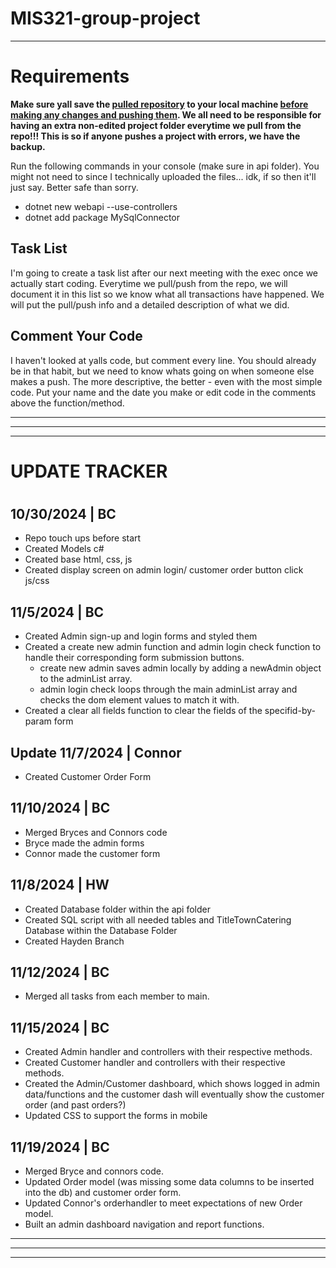 # MIS321-group-project
<hr/>
<h1>Requirements</h1>
<p><strong>Make sure yall save the <u>pulled repository</u> to your local machine <u>before making any changes and pushing them</u>. We all need to be responsible for having an extra non-edited project folder everytime we pull from the repo!!! This is so if anyone pushes a project with errors, we have the backup.</strong></p>

<p>Run the following commands in your console (make sure in api folder). You might not need to since I technically uploaded the files... idk, if so then it'll just say. Better safe than sorry.</p>
<ul>
  <li>dotnet new webapi --use-controllers</li>
  <li>dotnet add package MySqlConnector</li>
</ul>

<h2>Task List</h2>
<p>I'm going to create a task list after our next meeting with the exec once we actually start coding. Everytime we pull/push from the repo, we will document it in this list so we know what all transactions have happened. We will put the pull/push info and a detailed description of what we did.</p>

<h2>Comment Your Code</h2>
<p>I haven't looked at yalls code, but comment every line. You should already be in that habit, but we need to know whats going on when someone else makes a push. The more descriptive, the better - even with the most simple code. Put your name and the date you make or edit code in the comments above the function/method.</p>

<hr/>
<hr/>
<hr/>

<h1>UPDATE TRACKER<h1>
<h2>10/30/2024 | BC</h2>
<ul>
  <li>Repo touch ups before start</li>
  <li>Created Models c#</li>
  <li>Created base html, css, js</li>
  <li>Created display screen on admin login/ customer order button click js/css</li>
</ul>

<h2>11/5/2024 | BC</h2>
<ul>
  <li>Created Admin sign-up and login forms and styled them</li>
  <li>Created a create new admin function and admin login check function to handle their corresponding form submission buttons.
    <ul>
      <li>create new admin saves admin locally by adding a newAdmin object to the adminList array.</li>
      <li>admin login check loops through the main adminList array and checks the dom element values to match it with.</li>
    </ul>
  </li>
  <li>Created a clear all fields function to clear the fields of the specifid-by-param form</li>
</ul>


<h2>Update 11/7/2024 | Connor</h2>
<ul><li>Created Customer Order Form</li></ul>



<h2>11/10/2024 | BC</h2>
<ul>
  <li>Merged Bryces and Connors code</li>
  <li>Bryce made the admin forms</li>
  <li>Connor made the customer form</li>
</ul>


<h2>11/8/2024 | HW</h2>
<ul>
  <li>Created Database folder within the api folder </li>
  <li>Created SQL script with all needed tables and TitleTownCatering Database within the Database Folder</li>
  <li>Created Hayden Branch </li>
</ul>


<h2>11/12/2024 | BC</h2>
<ul>
  <li>Merged all tasks from each member to main.</li>
</ul>

<h2>11/15/2024 | BC</h2>
<ul>
  <li>Created Admin handler and controllers with their respective methods.</li>
  <li>Created Customer handler and controllers with their respective methods.</li>
  <li>Created the Admin/Customer dashboard, which shows logged in admin data/functions and the customer dash will eventually show the customer order (and past orders?)</li>
  <li>Updated CSS to support the forms in mobile</li>
</ul>

<h2>11/19/2024 | BC</h2>
<ul>
  <li>Merged Bryce and connors code.</li>
  <li>Updated Order model (was missing some data columns to be inserted into the db) and customer order form.</li>
  <li>Updated Connor's orderhandler to meet expectations of new Order model.</li>
  <li>Built an admin dashboard navigation and report functions.</li>
</ul>

<hr/>
<hr/>
<hr/>

